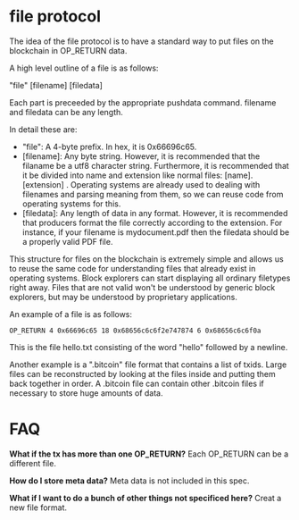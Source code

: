 file protocol
=============

The idea of the file protocol is to have a standard way to put files on the blockchain in OP_RETURN data.

A high level outline of a file is as follows:

"file" [filename] [filedata]

Each part is preceeded by the appropriate pushdata command. filename and filedata can be any length.

In detail these are:

* "file": A 4-byte prefix. In hex, it is 0x66696c65.
* [filename]: Any byte string. However, it is recommended that the filaname be a utf8 character string. Furthermore, it is recommended that it be divided into name and extension like normal files: [name].[extension] . Operating systems are already used to dealing with filenames and parsing meaning from them, so we can reuse code from operating systems for this.
* [filedata]: Any length of data in any format. However, it is recommended that producers format the file correctly according to the extension. For instance, if your filename is mydocument.pdf then the filedata should be a properly valid PDF file.

This structure for files on the blockchain is extremely simple and allows us to reuse the same code for understanding files that already exist in operating systems. Block explorers can start displaying all ordinary filetypes right away. Files that are not valid won't be understood by generic block explorers, but may be understood by proprietary applications.

An example of a file is as follows:

```
OP_RETURN 4 0x66696c65 18 0x68656c6c6f2e747874 6 0x68656c6c6f0a
```

This is the file hello.txt consisting of the word "hello" followed by a newline.

Another example is a ".bitcoin" file format that contains a list of txids. Large files can be reconstructed by looking at the files inside and putting them back together in order. A .bitcoin file can contain other .bitcoin files if necessary to store huge amounts of data.

FAQ
===

**What if the tx has more than one OP_RETURN?** Each OP_RETURN can be a different file.

**How do I store meta data?** Meta data is not included in this spec.

**What if I want to do a bunch of other things not specificed here?** Creat a new file format.
